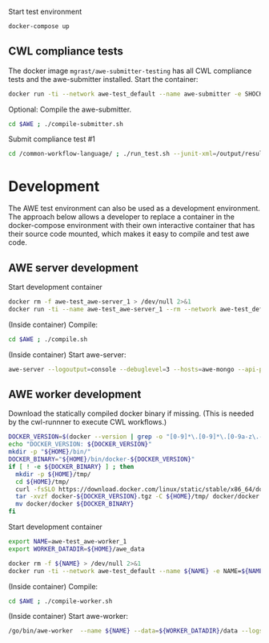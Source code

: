 

Start test environment
```bash
docker-compose up
```


## CWL compliance tests

The docker image `mgrast/awe-submitter-testing` has all CWL compliance tests and the awe-submitter installed. Start the container: 

```bash
docker run -ti --network awe-test_default --name awe-submitter -e SHOCK_SERVER="http://shock:7445" -e AWE_SERVER="http://awe-server:80" --workdir=/go/src/github.com/MG-RAST/AWE -v ${HOME}/gopath/src:/go/src --entrypoint=/bin/ash mgrast/awe-submitter-testing
```


Optional: Compile the awe-submitter.
```bash
cd $AWE ; ./compile-submitter.sh
```



Submit compliance test #1
```bash
cd /common-workflow-language/ ; ./run_test.sh --junit-xml=/output/result.xml --timeout=120 -n1 RUNNER=/go/bin/awe-cwl-submitter-wrapper.sh
```




# Development
The AWE test environment can also be used as a development environment. The approach below allows a developer to replace a container in the docker-compose environment with their own interactive container that has their source code mounted, which makes it easy to compile and test awe code.

## AWE server development
Start development container 
```bash
docker rm -f awe-test_awe-server_1 > /dev/null 2>&1
docker run -ti --name awe-test_awe-server_1 --rm --network awe-test_default --network-alias awe-server -p 81:80 -v ${HOME}/gopath/src:/go/src mgrast/awe-server
```

(Inside container) Compile:
```bash
cd $AWE ; ./compile.sh
```

(Inside container) Start awe-server:
```bash
awe-server --logoutput=console --debuglevel=3 --hosts=awe-mongo --api-port=80 --api-url='http://localhost:81' --title="test AWE server" --max_work_failure=1 --recover --max_client_failure=1000
```


## AWE worker development
Download the statically compiled docker binary if missing. (This is needed by the cwl-runnner to execute CWL workflows.)
```bash
DOCKER_VERSION=$(docker --version | grep -o "[0-9]*\.[0-9]*\.[0-9a-z\.-]*")
echo "DOCKER_VERSION: ${DOCKER_VERSION}"
mkdir -p "${HOME}/bin/"
DOCKER_BINARY="${HOME}/bin/docker-${DOCKER_VERSION}"
if [ ! -e ${DOCKER_BINARY} ] ; then
  mkdir -p ${HOME}/tmp/
  cd ${HOME}/tmp/
  curl -fsSLO https://download.docker.com/linux/static/stable/x86_64/docker-${DOCKER_VERSION}.tgz
  tar -xvzf docker-${DOCKER_VERSION}.tgz -C ${HOME}/tmp/ docker/docker
  mv docker/docker ${DOCKER_BINARY}
fi
```

Start development container 
```bash
export NAME=awe-test_awe-worker_1
export WORKER_DATADIR=${HOME}/awe_data

docker rm -f ${NAME} > /dev/null 2>&1
docker run -ti --network awe-test_default --name ${NAME} -e NAME=${NAME} -e WORKER_DATADIR=${WORKER_DATADIR} --workdir=/go/src/github.com/MG-RAST/AWE -v ${WORKER_DATADIR}:${WORKER_DATADIR}  -v ${DOCKER_BINARY}:/usr/local/bin/docker -v /var/run/docker.sock:/var/run/docker.sock -v ${HOME}/gopath/src:/go/src -v /tmp:/tmp  mgrast/awe-worker ash
```

(Inside container) Compile:
```bash
cd $AWE ; ./compile-worker.sh
```

(Inside container) Start awe-worker:
```bash
/go/bin/awe-worker  --name ${NAME} --data=${WORKER_DATADIR}/data --logs=${WORKER_DATADIR}/logs --workpath=${WORKER_DATADIR}/work  --serverurl=http://awe-server:80 --group=default --supported_apps=* --auto_clean_dir=false --debuglevel=3 
```



